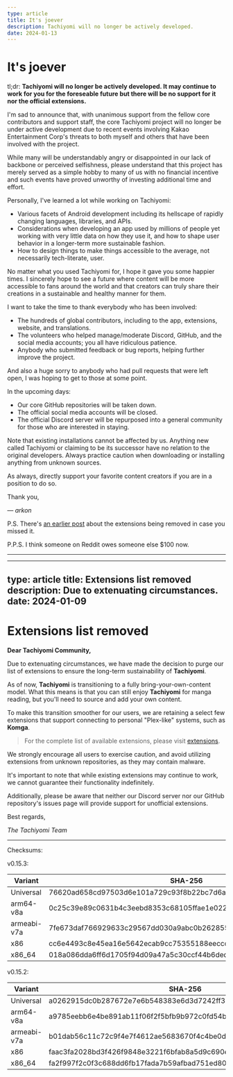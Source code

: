 ```yaml
---
type: article
title: It's joever
description: Tachiyomi will no longer be actively developed.
date: 2024-01-13
---
```


# It's joever

tl;dr: **Tachiyomi will no longer be actively developed. It may continue to work for you for the foreseable future but there will be no support for it nor the official extensions.**

I'm sad to announce that, with unanimous support from the fellow core contributors and support staff, the core Tachiyomi project will no longer be under active development due to recent events involving Kakao Entertainment Corp's threats to both myself and others that have been involved with the project.

While many will be understandably angry or disappointed in our lack of backbone or perceived selfishness, please understand that this project has merely served as a simple hobby to many of us with no financial incentive and such events have proved unworthy of investing additional time and effort.

Personally, I've learned a lot while working on Tachiyomi:

- Various facets of Android development including its hellscape of rapidly changing languages, libraries, and APIs.
- Considerations when developing an app used by millions of people yet working with very little data on how they use it, and how to shape user behavior in a longer-term more sustainable fashion.
- How to design things to make things accessible to the average, not necessarily tech-literate, user.

No matter what you used Tachiyomi for, I hope it gave you some happier times. I sincerely hope to see a future where content will be more accessible to fans around the world and that creators can truly share their creations in a sustainable and healthy manner for them.

I want to take the time to thank everybody who has been involved:

- The hundreds of global contributors, including to the app, extensions, website, and translations.
- The volunteers who helped manage/moderate Discord, GitHub, and the social media accounts; you all have ridiculous patience.
- Anybody who submitted feedback or bug reports, helping further improve the project.

And also a huge sorry to anybody who had pull requests that were left open, I was hoping to get to those at some point.

In the upcoming days:

- Our core GitHub repositories will be taken down.
- The official social media accounts will be closed.
- The official Discord server will be repurposed into a general community for those who are interested in staying.

Note that existing installations cannot be affected by us. Anything new called Tachiyomi or claiming to be its successor have no relation to the original developers. Always practice caution when downloading or installing anything from unknown sources.

As always, directly support your favorite content creators if you are in a position to do so.

Thank you,

— _arkon_

P.S. There's [an earlier post](https://tachiyomi.org/news/2024-01-09-extensions-removal) about the extensions being removed in case you missed it.

P.P.S. I think someone on Reddit owes someone else $100 now.

---

---
type: article
title: Extensions list removed
description: Due to extenuating circumstances.
date: 2024-01-09
---

# Extensions list removed

**Dear Tachiyomi Community,**

Due to extenuating circumstances, we have made the decision to purge our list of extensions to ensure the long-term sustainability of **Tachiyomi**.

As of now, **Tachiyomi** is transitioning to a fully bring-your-own-content model. What this means is that you can still enjoy **Tachiyomi** for manga reading, but you'll need to source and add your own content.

To make this transition smoother for our users, we are retaining a select few extensions that support connecting to personal "Plex-like" systems, such as **Komga**.

> For the complete list of available extensions, please visit [extensions](/extensions/).

We strongly encourage all users to exercise caution, and avoid utilizing extensions from unknown repositories, as they may contain malware.

It's important to note that while existing extensions may continue to work, we cannot guarantee their functionality indefinitely.

Additionally, please be aware that neither our Discord server nor our GitHub repository's issues page will provide support for unofficial extensions.

Best regards,

*The Tachiyomi Team*

---

Checksums:

v0.15.3:

| Variant     | SHA-256                                                          |
| ----------- | ---------------------------------------------------------------- |
| Universal   | 76620ad658cd97503d6e101a729c93f8b22bc7d6a3578fdeb233b98d42f7a050 |
| arm64-v8a   | 0c25c39e89c0631b4c3eebd8353c68105ffae1e022ca78dbe0c81f5331afc93b |
| armeabi-v7a | 7fe673daf766929633c29567dd030a9abc0b26285587c2598168dde7f2c7a4d4 |
| x86         | cc6e4493c8e45ea16e5642ecab9cc75355188eeccc44d54aba95c479e0a31444 |
| x86_64      | 018a086dda6ff6d1705f94d09a47a5c30ccf44b6ded3488ecc33b0f5268ee895 |

v0.15.2:

| Variant     | SHA-256                                                          |
| ----------- | ---------------------------------------------------------------- |
| Universal   | a0262915dc0b287672e7e6b548383e6d3d7242ff31fd7700a73efd5c0b724b9d |
| arm64-v8a   | a9785eebb6e4be891ab11f06f2f5bfb9b972c0fd54bfe7a612e3096cc0841efd |
| armeabi-v7a | b01dab56c11c72c9f4e7f4612ae5683670f4c4be0d6b5209891977f2becd3fbf |
| x86         | faac3fa2028bd3f426f9848e3221f6bfab8a5d9c690e20830e14f4b84486b203 |
| x86_64      | fa2f997f2c0f3c688dd6fb17fada7b59afbad751ed8027731db909ff7c875ed6 |

